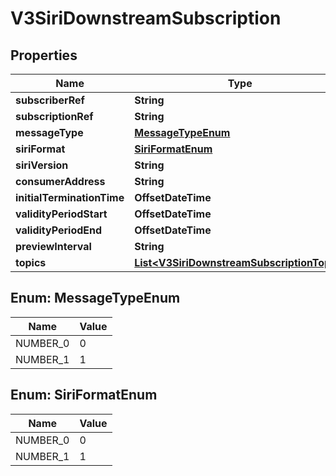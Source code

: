 

# V3SiriDownstreamSubscription


## Properties

| Name | Type | Description | Notes |
|------------ | ------------- | ------------- | -------------|
|**subscriberRef** | **String** |  |  [optional] |
|**subscriptionRef** | **String** |  |  [optional] |
|**messageType** | [**MessageTypeEnum**](#MessageTypeEnum) |  |  [optional] |
|**siriFormat** | [**SiriFormatEnum**](#SiriFormatEnum) |  |  [optional] |
|**siriVersion** | **String** |  |  [optional] |
|**consumerAddress** | **String** |  |  [optional] |
|**initialTerminationTime** | **OffsetDateTime** |  |  [optional] |
|**validityPeriodStart** | **OffsetDateTime** |  |  [optional] |
|**validityPeriodEnd** | **OffsetDateTime** |  |  [optional] |
|**previewInterval** | **String** |  |  [optional] |
|**topics** | [**List&lt;V3SiriDownstreamSubscriptionTopic&gt;**](V3SiriDownstreamSubscriptionTopic.md) |  |  [optional] |



## Enum: MessageTypeEnum

| Name | Value |
|---- | -----|
| NUMBER_0 | 0 |
| NUMBER_1 | 1 |



## Enum: SiriFormatEnum

| Name | Value |
|---- | -----|
| NUMBER_0 | 0 |
| NUMBER_1 | 1 |




